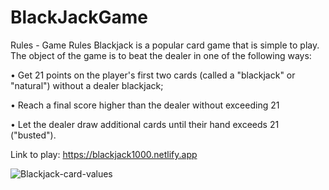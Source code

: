 # BlackJackGame

Rules -
Game Rules Blackjack is a popular card game that is simple to play. The object of the game is to beat the dealer in one of the following ways:

• Get 21 points on the player's first two cards (called a "blackjack" or "natural") without a dealer blackjack;

• Reach a final score higher than the dealer without exceeding 21

• Let the dealer draw additional cards until their hand exceeds 21 ("busted").

Link to play: https://blackjack1000.netlify.app

![Blackjack-card-values](https://user-images.githubusercontent.com/76790227/147416588-86b629f5-212d-4019-a412-82088b4cf690.png)
